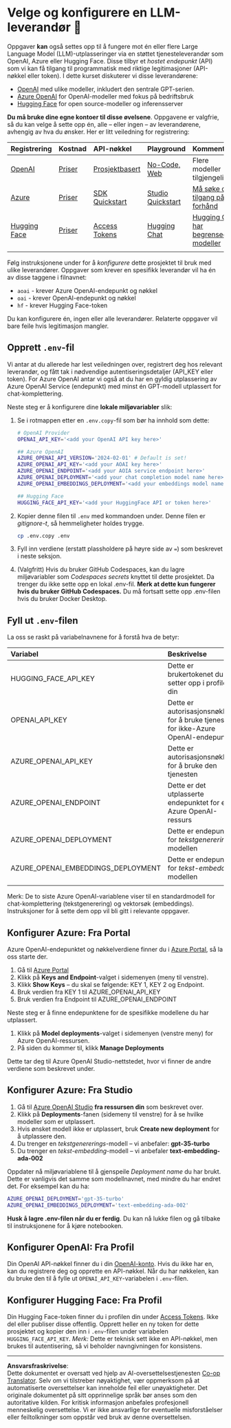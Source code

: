 <!--
CO_OP_TRANSLATOR_METADATA:
{
  "original_hash": "49ededa179004ea998664c780fbeac39",
  "translation_date": "2025-08-26T17:33:26+00:00",
  "source_file": "00-course-setup/03-providers.md",
  "language_code": "no"
}
-->
# Velge og konfigurere en LLM-leverandør 🔑

Oppgaver **kan** også settes opp til å fungere mot én eller flere Large Language Model (LLM)-utplasseringer via en støttet tjenesteleverandør som OpenAI, Azure eller Hugging Face. Disse tilbyr et _hostet endepunkt_ (API) som vi kan få tilgang til programmatisk med riktige legitimasjoner (API-nøkkel eller token). I dette kurset diskuterer vi disse leverandørene:

 - [OpenAI](https://platform.openai.com/docs/models?WT.mc_id=academic-105485-koreyst) med ulike modeller, inkludert den sentrale GPT-serien.
 - [Azure OpenAI](https://learn.microsoft.com/azure/ai-services/openai/?WT.mc_id=academic-105485-koreyst) for OpenAI-modeller med fokus på bedriftsbruk
 - [Hugging Face](https://huggingface.co/docs/hub/index?WT.mc_id=academic-105485-koreyst) for open source-modeller og inferensserver

**Du må bruke dine egne kontoer til disse øvelsene**. Oppgavene er valgfrie, så du kan velge å sette opp én, alle – eller ingen – av leverandørene, avhengig av hva du ønsker. Her er litt veiledning for registrering:

| Registrering | Kostnad | API-nøkkel | Playground | Kommentarer |
|:---|:---|:---|:---|:---|
| [OpenAI](https://platform.openai.com/signup?WT.mc_id=academic-105485-koreyst)| [Priser](https://openai.com/pricing#language-models?WT.mc_id=academic-105485-koreyst)| [Prosjektbasert](https://platform.openai.com/api-keys?WT.mc_id=academic-105485-koreyst) | [No-Code, Web](https://platform.openai.com/playground?WT.mc_id=academic-105485-koreyst) | Flere modeller tilgjengelig |
| [Azure](https://aka.ms/azure/free?WT.mc_id=academic-105485-koreyst)| [Priser](https://azure.microsoft.com/pricing/details/cognitive-services/openai-service/?WT.mc_id=academic-105485-koreyst)| [SDK Quickstart](https://learn.microsoft.com/azure/ai-services/openai/quickstart?WT.mc_id=academic-105485-koreyst)| [Studio Quickstart](https://learn.microsoft.com/azure/ai-services/openai/quickstart?WT.mc_id=academic-105485-koreyst) |  [Må søke om tilgang på forhånd](https://learn.microsoft.com/azure/ai-services/openai/?WT.mc_id=academic-105485-koreyst)|
| [Hugging Face](https://huggingface.co/join?WT.mc_id=academic-105485-koreyst) | [Priser](https://huggingface.co/pricing) | [Access Tokens](https://huggingface.co/docs/hub/security-tokens?WT.mc_id=academic-105485-koreyst) | [Hugging Chat](https://huggingface.co/chat/?WT.mc_id=academic-105485-koreyst)| [Hugging Chat har begrensede modeller](https://huggingface.co/chat/models?WT.mc_id=academic-105485-koreyst) |
| | | | | |

Følg instruksjonene under for å _konfigurere_ dette prosjektet til bruk med ulike leverandører. Oppgaver som krever en spesifikk leverandør vil ha én av disse taggene i filnavnet:

- `aoai` - krever Azure OpenAI-endepunkt og nøkkel
- `oai` - krever OpenAI-endepunkt og nøkkel
- `hf` - krever Hugging Face-token

Du kan konfigurere én, ingen eller alle leverandører. Relaterte oppgaver vil bare feile hvis legitimasjon mangler.

## Opprett `.env`-fil

Vi antar at du allerede har lest veiledningen over, registrert deg hos relevant leverandør, og fått tak i nødvendige autentiseringsdetaljer (API_KEY eller token). For Azure OpenAI antar vi også at du har en gyldig utplassering av Azure OpenAI Service (endepunkt) med minst én GPT-modell utplassert for chat-komplettering.

Neste steg er å konfigurere dine **lokale miljøvariabler** slik:

1. Se i rotmappen etter en `.env.copy`-fil som bør ha innhold som dette:

   ```bash
   # OpenAI Provider
   OPENAI_API_KEY='<add your OpenAI API key here>'

   ## Azure OpenAI
   AZURE_OPENAI_API_VERSION='2024-02-01' # Default is set!
   AZURE_OPENAI_API_KEY='<add your AOAI key here>'
   AZURE_OPENAI_ENDPOINT='<add your AOIA service endpoint here>'
   AZURE_OPENAI_DEPLOYMENT='<add your chat completion model name here>' 
   AZURE_OPENAI_EMBEDDINGS_DEPLOYMENT='<add your embeddings model name here>'

   ## Hugging Face
   HUGGING_FACE_API_KEY='<add your HuggingFace API or token here>'
   ```

2. Kopier denne filen til `.env` med kommandoen under. Denne filen er _gitignore-t_, så hemmeligheter holdes trygge.

   ```bash
   cp .env.copy .env
   ```

3. Fyll inn verdiene (erstatt plassholdere på høyre side av `=`) som beskrevet i neste seksjon.

4. (Valgfritt) Hvis du bruker GitHub Codespaces, kan du lagre miljøvariabler som _Codespaces secrets_ knyttet til dette prosjektet. Da trenger du ikke sette opp en lokal .env-fil. **Merk at dette kun fungerer hvis du bruker GitHub Codespaces.** Du må fortsatt sette opp .env-filen hvis du bruker Docker Desktop.

## Fyll ut `.env`-filen

La oss se raskt på variabelnavnene for å forstå hva de betyr:

| Variabel  | Beskrivelse  |
| :--- | :--- |
| HUGGING_FACE_API_KEY | Dette er brukertokenet du setter opp i profilen din |
| OPENAI_API_KEY | Dette er autorisasjonsnøkkelen for å bruke tjenesten for ikke-Azure OpenAI-endepunkter |
| AZURE_OPENAI_API_KEY | Dette er autorisasjonsnøkkelen for å bruke den tjenesten |
| AZURE_OPENAI_ENDPOINT | Dette er det utplasserte endepunktet for en Azure OpenAI-ressurs |
| AZURE_OPENAI_DEPLOYMENT | Dette er endepunktet for _tekstgenerering_-modellen |
| AZURE_OPENAI_EMBEDDINGS_DEPLOYMENT | Dette er endepunktet for _tekst-embedding_-modellen |
| | |

Merk: De to siste Azure OpenAI-variablene viser til en standardmodell for chat-komplettering (tekstgenerering) og vektorsøk (embeddings). Instruksjoner for å sette dem opp vil bli gitt i relevante oppgaver.

## Konfigurer Azure: Fra Portal

Azure OpenAI-endepunktet og nøkkelverdiene finner du i [Azure Portal](https://portal.azure.com?WT.mc_id=academic-105485-koreyst), så la oss starte der.

1. Gå til [Azure Portal](https://portal.azure.com?WT.mc_id=academic-105485-koreyst)
1. Klikk på **Keys and Endpoint**-valget i sidemenyen (meny til venstre).
1. Klikk **Show Keys** – du skal se følgende: KEY 1, KEY 2 og Endpoint.
1. Bruk verdien fra KEY 1 til AZURE_OPENAI_API_KEY
1. Bruk verdien fra Endpoint til AZURE_OPENAI_ENDPOINT

Neste steg er å finne endepunktene for de spesifikke modellene du har utplassert.

1. Klikk på **Model deployments**-valget i sidemenyen (venstre meny) for Azure OpenAI-ressursen.
1. På siden du kommer til, klikk **Manage Deployments**

Dette tar deg til Azure OpenAI Studio-nettstedet, hvor vi finner de andre verdiene som beskrevet under.

## Konfigurer Azure: Fra Studio

1. Gå til [Azure OpenAI Studio](https://oai.azure.com?WT.mc_id=academic-105485-koreyst) **fra ressursen din** som beskrevet over.
1. Klikk på **Deployments**-fanen (sidemeny til venstre) for å se hvilke modeller som er utplassert.
1. Hvis ønsket modell ikke er utplassert, bruk **Create new deployment** for å utplassere den.
1. Du trenger en _tekstgenererings_-modell – vi anbefaler: **gpt-35-turbo**
1. Du trenger en _tekst-embedding_-modell – vi anbefaler **text-embedding-ada-002**

Oppdater nå miljøvariablene til å gjenspeile _Deployment name_ du har brukt. Dette er vanligvis det samme som modellnavnet, med mindre du har endret det. For eksempel kan du ha:

```bash
AZURE_OPENAI_DEPLOYMENT='gpt-35-turbo'
AZURE_OPENAI_EMBEDDINGS_DEPLOYMENT='text-embedding-ada-002'
```

**Husk å lagre .env-filen når du er ferdig**. Du kan nå lukke filen og gå tilbake til instruksjonene for å kjøre notebooken.

## Konfigurer OpenAI: Fra Profil

Din OpenAI API-nøkkel finner du i din [OpenAI-konto](https://platform.openai.com/api-keys?WT.mc_id=academic-105485-koreyst). Hvis du ikke har en, kan du registrere deg og opprette en API-nøkkel. Når du har nøkkelen, kan du bruke den til å fylle ut `OPENAI_API_KEY`-variabelen i `.env`-filen.

## Konfigurer Hugging Face: Fra Profil

Din Hugging Face-token finner du i profilen din under [Access Tokens](https://huggingface.co/settings/tokens?WT.mc_id=academic-105485-koreyst). Ikke del eller publiser disse offentlig. Opprett heller en ny token for dette prosjektet og kopier den inn i `.env`-filen under variabelen `HUGGING_FACE_API_KEY`. _Merk:_ Dette er teknisk sett ikke en API-nøkkel, men brukes til autentisering, så vi beholder navngivningen for konsistens.

---

**Ansvarsfraskrivelse**:  
Dette dokumentet er oversatt ved hjelp av AI-oversettelsestjenesten [Co-op Translator](https://github.com/Azure/co-op-translator). Selv om vi tilstreber nøyaktighet, vær oppmerksom på at automatiserte oversettelser kan inneholde feil eller unøyaktigheter. Det originale dokumentet på sitt opprinnelige språk bør anses som den autoritative kilden. For kritisk informasjon anbefales profesjonell menneskelig oversettelse. Vi er ikke ansvarlige for eventuelle misforståelser eller feiltolkninger som oppstår ved bruk av denne oversettelsen.
